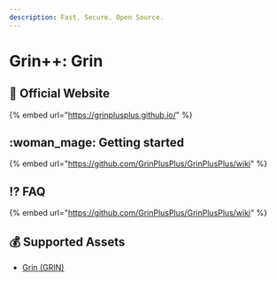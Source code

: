 ```yaml
---
description: Fast. Secure. Open Source.
---
```


# Grin++: Grin

## :rocket: Official Website

{% embed url="https://grinplusplus.github.io/" %}

## :woman_mage: Getting started

{% embed url="https://github.com/GrinPlusPlus/GrinPlusPlus/wiki" %}

## :interrobang: FAQ

{% embed url="https://github.com/GrinPlusPlus/GrinPlusPlus/wiki" %}

## :moneybag: Supported Assets

* [Grin (GRIN)](../../coins/overview-grin/)

